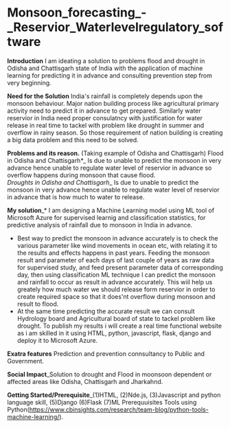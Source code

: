 # Monsoon_forecasting_-_Reservior_Waterlevelregulatory_software
**Introduction**
I am ideating a solution to problems flood and drought in Odisha and Chattisgarh state of India with the application of machine learning for predicting it in advance and consulting prevention step from very beginning.

**Need for the Solution** India's rainfall is completely depends upon the monsoon behaviour. Major nation building process like agricultural primary activity need to predict it in advance to get prepared. Similarly water reservior in India need proper consulatncy with justification for water release in real time to tackel with problem like drought in summer and overflow in rainy season. So those requirement of nation building is creating a big data problem and this need to be solved.  

**Problems and its reason.**
(Taking example of Odisha and Chattisgarh)
Flood in Odisha and Chattisgarh*_ Is due to unable to predict the monsoon in very advance hence unable to regulate water level of reservior in advance so overflow happens during monsoon that cause flood.  
*Droughts in Odisha and Chattisgarh*_ Is due to unable to predict the monsoon in very advance hence unable to regulate water level of reservior in advance that is how much to water to release.

**My solution**_* I am designing a Machine Learning model using ML tool of Microsoft Azure for supervised learnig and classification statistics, for predictive analysis of rainfall due to monsoon in India in advance.
* Best way to predict the monsoon in advance accurately is to check the various parameter like wind movements in ocean etc, with relating it to the results and effects happens in past years. Feeding the monsoon result and parameter of each days of last couple of years as raw data for supervised study, and feed present parameter data of corresponding day, then using classification ML technique I can predict the monsoon and rainfall to occur as result in advance accurately. This wiil help us greately how much water we should release form reservior in order to create required space so that it does'nt overflow during monsoon and result to flood.
* At the same time predicting the accurate result we can consult Hydrology board and Agricultural board of state to tackel problem like drought. To publish my results i will create a real time functional website as i am skilled in it using HTML, python, javascript, flask, django and deploy it to Microsoft Azure.

**Exatra features** Prediction and prevention connsultancy to Public and Government.

**Social Impact**_Solution to drought and Flood in moonsoon dependent or affected areas like Odisha, Chattisgarh and Jharkahnd.

**Getting Started/Prerequisite**_(1)HTML, (2)Nde.js, (3)Javascript and python language skill, (5)Django (6)Flask (7)ML Prerequuisites Tools using Python(https://www.cbinsights.com/research/team-blog/python-tools-machine-learning/).

